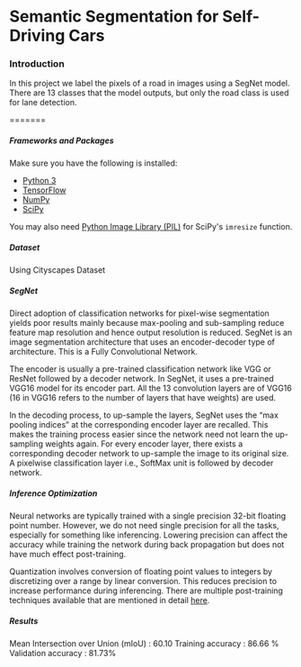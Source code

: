 # Semantic Segmentation for Self-Driving Cars
### Introduction
In this project we label the pixels of a road in images using a SegNet model.
There are 13 classes that the model outputs, but only the road class is used for lane detection.

=======

##### Frameworks and Packages
Make sure you have the following is installed:
 - [Python 3](https://www.python.org/)
 - [TensorFlow](https://www.tensorflow.org/)
 - [NumPy](http://www.numpy.org/)
 - [SciPy](https://www.scipy.org/)

You may also need [Python Image Library (PIL)](https://pillow.readthedocs.io/) for SciPy's `imresize` function.

##### Dataset
Using Cityscapes Dataset

##### SegNet

Direct adoption of classification networks for pixel-wise segmentation yields poor results mainly because
max-pooling and sub-sampling reduce feature map resolution and hence output resolution is reduced.
SegNet is an image segmentation architecture that uses an encoder-decoder type of architecture. This is
a Fully Convolutional Network.

The encoder is usually a pre-trained classification network like VGG or ResNet followed by a decoder
network. In SegNet, it uses a pre-trained VGG16 model for its encoder part. All the 13 convolution layers
are of VGG16 (16 in VGG16 refers to the number of layers that have weights) are used.

In the decoding process, to up-sample the layers, SegNet uses the “max pooling indices” at the
corresponding encoder layer are recalled. This makes the training process easier since the network need
not learn the up-sampling weights again.
For every encoder layer, there exists a corresponding decoder network to up-sample the image to its
original size. A pixelwise classification layer i.e., SoftMax unit is followed by decoder network.

##### Inference Optimization

Neural networks are typically trained with a single precision 32-bit floating point number. However, we
do not need single precision for all the tasks, especially for something like inferencing. Lowering
precision can affect the accuracy while training the network during back propagation but does not have
much effect post-training.

Quantization involves conversion of floating point values to integers by discretizing over a range by linear
conversion. This reduces precision to increase performance during inferencing.
There are multiple post-training techniques available that are mentioned in detail [here](https://www.tensorflow.org/model_optimization/guide/quantization/post_training).

##### Results

Mean Intersection over Union (mIoU) : 60.10
Training accuracy : 86.66 %
Validation accuracy : 81.73%



